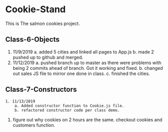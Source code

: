 # Cookie-Stand
This is The salmon cookies project.

## Class-6-Objects
1. 11/9/2019
    a. added 5 cities and linked all pages to App.js
    b. made 2 pushed up to github and merged. 
2. 11/12/2019
    a. pushed branch up to master as there were problems with being 2 commits ahead of branch. Got it working and fixed. 
    b. changed out sales JS file to mirror one done in class. 
    c. finished the cities.

## Class-7-Constructors
    1. 11/13/2019
        a. Added constructor function to Cookie.js file.
        b. refactored constructor code per class demo. 

<!-- TO DO'S -->
1. figure out why cookies on 2 hours are the same. checkout cookies and customers function. 